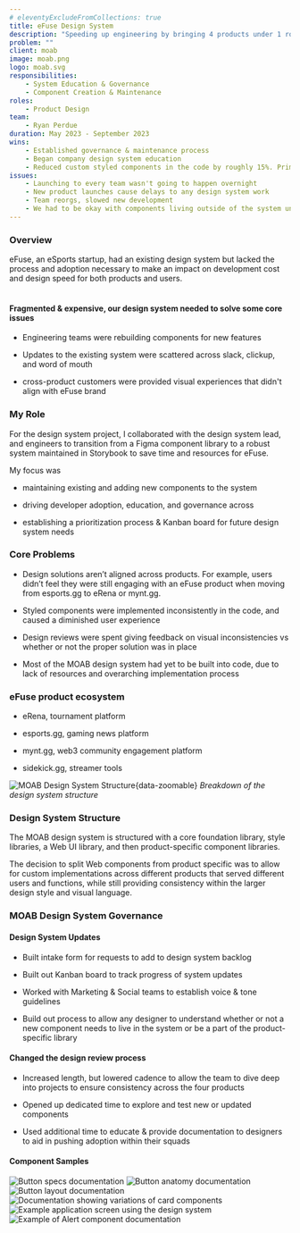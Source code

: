 ```yaml
---
# eleventyExcludeFromCollections: true
title: eFuse Design System
description: "Speeding up engineering by bringing 4 products under 1 roof"
problem: ""
client: moab
image: moab.png
logo: moab.svg
responsibilities:
    - System Education & Governance
    - Component Creation & Maintenance 
roles: 
    - Product Design
team:
    - Ryan Perdue
duration: May 2023 - September 2023
wins: 
    - Established governance & maintenance process
    - Began company design system education
    - Reduced custom styled components in the code by roughly 15%. Primarily buttons and custom typography.
issues:
    - Launching to every team wasn't going to happen overnight
    - New product launches cause delays to any design system work  
    - Team reorgs, slowed new development 
    - We had to be okay with components living outside of the system until teams could pick up the work
---
```

<section>

### Overview
eFuse, an eSports startup, had an existing design system but lacked the process and adoption necessary to make an impact on development cost and design speed for both products and users. 
<br/><br/>

#### Fragmented & expensive, our design system needed to solve some core issues
- Engineering teams were rebuilding components for new features

- Updates to the existing system were scattered across slack, clickup, and word of mouth

- cross-product customers were provided visual experiences that didn't align with eFuse brand
</section>


<section>

### My Role
For the design system project, I collaborated with the design system lead, and engineers to transition from a Figma component library to a robust system maintained in Storybook to save time and resources for eFuse. 

My focus was
- maintaining existing and adding new components to the system

- driving developer adoption, education, and governance across

- establishing a prioritization process & Kanban board for future design system needs

</section>
<section>

### Core Problems
- Design solutions aren’t aligned across products. For example, users didn’t feel they were still engaging with an eFuse product when moving from esports.gg to eRena or mynt.gg.

- Styled components were implemented inconsistently in the code, and caused a diminished user experience

- Design reviews were spent giving feedback on visual inconsistencies vs whether or not the proper solution was in place

- Most of the MOAB design system had yet to be built into code, due to lack of resources and overarching implementation process
</section>
<section>

### eFuse product ecosystem
- eRena, tournament platform

- esports.gg, gaming news platform

- mynt.gg, web3 community engagement platform

- sidekick.gg, streamer tools
</section>
<section>

![MOAB Design System Structure](/assets/projects/moab/structure.svg){data-zoomable}
*Breakdown of the design system structure*
### Design System Structure
The MOAB design system is structured with a core foundation library, style libraries, a Web UI library, and then product-specific component libraries.

The decision to split Web components from product specific was to allow for custom implementations across different products that served different users and functions, while still providing consistency within the larger design style and visual language.
</section>

<section>

### MOAB Design System Governance

#### Design System Updates
- Built intake form for requests to add to design system backlog

- Built out Kanban board to track progress of system updates

- Worked with Marketing & Social teams to establish voice & tone guidelines

- Build out process to allow any designer to understand whether or not a new component needs to live in the system or be a part of the product-specific library

#### Changed the design review process 
- Increased length, but lowered cadence to allow the team to dive deep into projects to ensure consistency across the four products

- Opened up dedicated time to explore and test new or updated components

- Used additional time to educate & provide documentation to designers to aid in pushing adoption within their squads  

</section>

<section>

#### Component Samples
<div class="image-grid">
    <div class="column">
        <img src="/assets/projects/moab/button-spec.svg" alt="Button specs documentation" data-zoomable />
        <img src="/assets/projects/moab/anatomy.svg" alt="Button anatomy documentation" data-zoomable />
        <img src="/assets/projects/moab/button-layout.svg" alt="Button layout documentation" data-zoomable />
    </div>
    <div class="column">
        <img src="/assets/projects/moab/cards.svg" alt="Documentation showing variations of card components" data-zoomable />
    </div>
    <div class="column">
        <img src="/assets/projects/moab/application.png" alt="Example application screen using the design system" data-zoomable />
        <img src="/assets/projects/moab/alerts.png" alt="Example of Alert component documentation" data-zoomable />
    </div>
</div>
</section>
<!-- 
<section>

## Samples
<!-- Add {data-zoomable} to end of all mkdown image blocks, or abstract it to global for all images to have it appended 
![MOAB Design System Button](/assets/projects/moab/button-spec.svg)
*Button components*

![MOAB Design System Button Anatomy](/assets/projects/moab/anatomy.svg)
*Button anatomy*

![MOAB Design System Button Layout](/assets/projects/moab/button-layout.svg)
*Button layout*

<!-- 
![MOAB Design System Cards](/assets/projects/moab/cards.svg)
*Card components* --> 